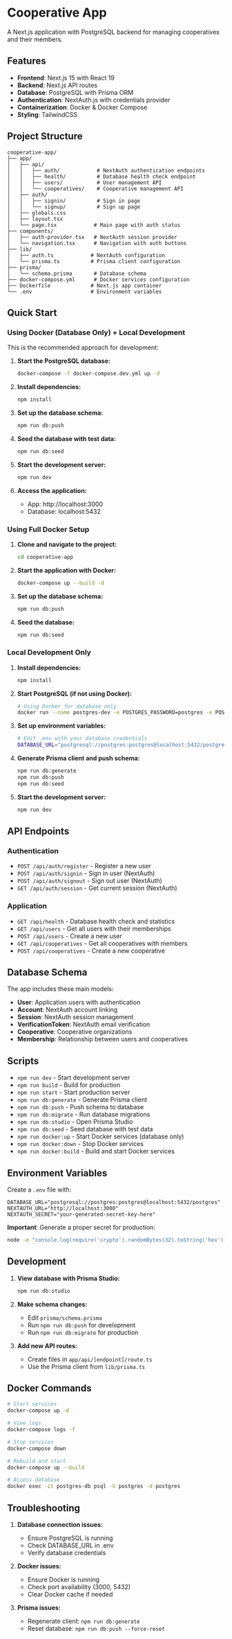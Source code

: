 # Cooperative App

A Next.js application with PostgreSQL backend for managing cooperatives and their members.

## Features

- **Frontend**: Next.js 15 with React 19
- **Backend**: Next.js API routes
- **Database**: PostgreSQL with Prisma ORM
- **Authentication**: NextAuth.js with credentials provider
- **Containerization**: Docker & Docker Compose
- **Styling**: TailwindCSS

## Project Structure

```
cooperative-app/
├── app/
│   ├── api/
│   │   ├── auth/            # NextAuth authentication endpoints
│   │   ├── health/          # Database health check endpoint
│   │   ├── users/           # User management API
│   │   └── cooperatives/    # Cooperative management API
│   ├── auth/
│   │   ├── signin/          # Sign in page
│   │   └── signup/          # Sign up page
│   ├── globals.css
│   ├── layout.tsx
│   └── page.tsx            # Main page with auth status
├── components/
│   ├── auth-provider.tsx   # NextAuth session provider
│   └── navigation.tsx      # Navigation with auth buttons
├── lib/
│   ├── auth.ts            # NextAuth configuration
│   └── prisma.ts          # Prisma client configuration
├── prisma/
│   └── schema.prisma       # Database schema
├── docker-compose.yml      # Docker services configuration
├── Dockerfile             # Next.js app container
└── .env                   # Environment variables
```

## Quick Start

### Using Docker (Database Only) + Local Development

This is the recommended approach for development:

1. **Start the PostgreSQL database:**
   ```bash
   docker-compose -f docker-compose.dev.yml up -d
   ```

2. **Install dependencies:**
   ```bash
   npm install
   ```

3. **Set up the database schema:**
   ```bash
   npm run db:push
   ```

4. **Seed the database with test data:**
   ```bash
   npm run db:seed
   ```

5. **Start the development server:**
   ```bash
   npm run dev
   ```

6. **Access the application:**
   - App: http://localhost:3000
   - Database: localhost:5432

### Using Full Docker Setup

1. **Clone and navigate to the project:**
   ```bash
   cd cooperative-app
   ```

2. **Start the application with Docker:**
   ```bash
   docker-compose up --build -d
   ```

3. **Set up the database schema:**
   ```bash
   npm run db:push
   ```

4. **Seed the database:**
   ```bash
   npm run db:seed
   ```

### Local Development Only

1. **Install dependencies:**
   ```bash
   npm install
   ```

2. **Start PostgreSQL (if not using Docker):**
   ```bash
   # Using Docker for database only
   docker run --name postgres-dev -e POSTGRES_PASSWORD=postgres -e POSTGRES_DB=postgres -p 5432:5432 -d postgres:15-alpine
   ```

3. **Set up environment variables:**
   ```bash
   # Edit .env with your database credentials
   DATABASE_URL="postgresql://postgres:postgres@localhost:5432/postgres"
   ```

4. **Generate Prisma client and push schema:**
   ```bash
   npm run db:generate
   npm run db:push
   npm run db:seed
   ```

5. **Start the development server:**
   ```bash
   npm run dev
   ```

## API Endpoints

### Authentication
- `POST /api/auth/register` - Register a new user
- `POST /api/auth/signin` - Sign in user (NextAuth)
- `POST /api/auth/signout` - Sign out user (NextAuth)
- `GET /api/auth/session` - Get current session (NextAuth)

### Application
- `GET /api/health` - Database health check and statistics
- `GET /api/users` - Get all users with their memberships
- `POST /api/users` - Create a new user
- `GET /api/cooperatives` - Get all cooperatives with members
- `POST /api/cooperatives` - Create a new cooperative

## Database Schema

The app includes these main models:
- **User**: Application users with authentication
- **Account**: NextAuth account linking
- **Session**: NextAuth session management  
- **VerificationToken**: NextAuth email verification
- **Cooperative**: Cooperative organizations
- **Membership**: Relationship between users and cooperatives

## Scripts

- `npm run dev` - Start development server
- `npm run build` - Build for production
- `npm run start` - Start production server
- `npm run db:generate` - Generate Prisma client
- `npm run db:push` - Push schema to database
- `npm run db:migrate` - Run database migrations
- `npm run db:studio` - Open Prisma Studio
- `npm run db:seed` - Seed database with test data
- `npm run docker:up` - Start Docker services (database only)
- `npm run docker:down` - Stop Docker services
- `npm run docker:build` - Build and start Docker services

## Environment Variables

Create a `.env` file with:

```env
DATABASE_URL="postgresql://postgres:postgres@localhost:5432/postgres"
NEXTAUTH_URL="http://localhost:3000"
NEXTAUTH_SECRET="your-generated-secret-key-here"
```

**Important**: Generate a proper secret for production:
```bash
node -e "console.log(require('crypto').randomBytes(32).toString('hex'))"
```

## Development

1. **View database with Prisma Studio:**
   ```bash
   npm run db:studio
   ```

2. **Make schema changes:**
   - Edit `prisma/schema.prisma`
   - Run `npm run db:push` for development
   - Run `npm run db:migrate` for production

3. **Add new API routes:**
   - Create files in `app/api/[endpoint]/route.ts`
   - Use the Prisma client from `lib/prisma.ts`

## Docker Commands

```bash
# Start services
docker-compose up -d

# View logs
docker-compose logs -f

# Stop services
docker-compose down

# Rebuild and start
docker-compose up --build

# Access database
docker exec -it postgres-db psql -U postgres -d postgres
```

## Troubleshooting

1. **Database connection issues:**
   - Ensure PostgreSQL is running
   - Check DATABASE_URL in .env
   - Verify database credentials

2. **Docker issues:**
   - Ensure Docker is running
   - Check port availability (3000, 5432)
   - Clear Docker cache if needed

3. **Prisma issues:**
   - Regenerate client: `npm run db:generate`
   - Reset database: `npm run db:push --force-reset`
